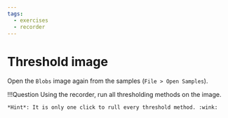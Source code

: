 ```yaml
---
tags:
  - exercises
  - recorder
---
```

# Threshold image

Open the `Blobs` image again from the samples (`File > Open Samples`).

!!!Question
    Using the recorder, run all thresholding methods on the image.

    *Hint*: It is only one click to rull every threshold method. :wink:
